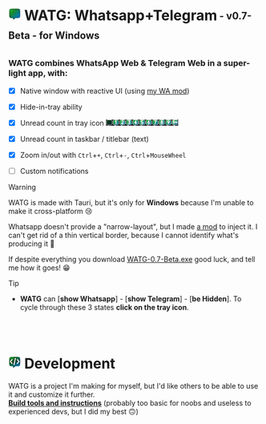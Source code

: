 # <img src="https://github.com/DavidBevi/WATG/blob/main/src-tauri/src/icons/icon-watg.png" height="25px"> WATG: Whatsapp+Telegram<sub><sup> - v0.7-Beta - for Windows</sup></sub>

### WATG combines WhatsApp Web & Telegram Web in a super-light app, with:
- [x] Native window with reactive UI (using [my WA mod](https://github.com/DavidBevi/violentmonkey-scripts/blob/main/whatsapp-web-responsive.js))
- [x] Hide-in-tray ability
- [x] Unread count in tray icon <img src="https://github.com/DavidBevi/WATG/blob/main/src-tauri/src/icons/tray-all.png" height="12px">
- [x] Unread count in taskbar / titlebar (text)
- [x] Zoom in/out with `Ctrl`+`+`, `Ctrl`+`-`, `Ctrl`+`MouseWheel`
- [ ] Custom notifications


> [!WARNING]
> WATG is made with Tauri, but it's only for **Windows** because I'm unable to make it cross-platform 😢
>
> Whatsapp doesn't provide a "narrow-layout", but I made [a mod](https://github.com/DavidBevi/violentmonkey-scripts/blob/main/whatsapp-web-responsive.js) to inject it. I can't get rid of a thin vertical border, because I cannot identify what's producing it 🤷
> 
> If despite everything you download [WATG-0.7-Beta.exe](https://github.com/DavidBevi/WATG/blob/main/executables/WATG-0.7-Beta.exe?raw=true) good luck, and tell me how it goes! 😁


> [!TIP]
> - **WATG** can [**show Whatsapp**] - [**show Telegram**] - [**be Hidden**]. To cycle through these 3 states **click on the tray icon**.

<br/>


<br/>

# <img src="https://github.com/DavidBevi/WATG/blob/main/src-tauri/src/icons/icon-dev.png" height="25px"> Development
WATG is a project I'm making for myself, but I'd like others to be able to use it and customize it further.<br/>
[**Build tools and instructions**](https://github.com/DavidBevi/WATG/blob/main/src-tauri/README.md) (probably too basic for noobs and useless to experienced devs, but I did my best 🙃)

